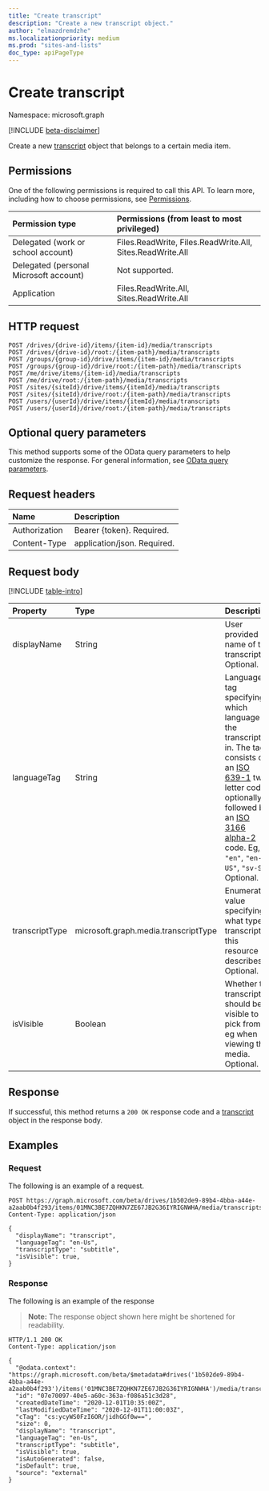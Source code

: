 ```yaml
---
title: "Create transcript"
description: "Create a new transcript object."
author: "elmazdremdzhe"
ms.localizationpriority: medium
ms.prod: "sites-and-lists"
doc_type: apiPageType
---
```


# Create transcript
Namespace: microsoft.graph

[!INCLUDE [beta-disclaimer](../../includes/beta-disclaimer.md)]

Create a new [transcript](../resources/transcript.md) object that belongs to a certain media item. 

## Permissions
One of the following permissions is required to call this API. To learn more, including how to choose permissions, see [Permissions](/graph/permissions-reference).

|Permission type|Permissions (from least to most privileged)|
|:---|:---|
|Delegated (work or school account)|Files.ReadWrite, Files.ReadWrite.All, Sites.ReadWrite.All|
|Delegated (personal Microsoft account) | Not supported.    |
|Application|Files.ReadWrite.All, Sites.ReadWrite.All|

## HTTP request

<!-- {
  "blockType": "ignored"
}
-->
``` http
POST /drives/{drive-id}/items/{item-id}/media/transcripts
POST /drives/{drive-id}/root:/{item-path}/media/transcripts
POST /groups/{group-id}/drive/items/{item-id}/media/transcripts
POST /groups/{group-id}/drive/root:/{item-path}/media/transcripts
POST /me/drive/items/{item-id}/media/transcripts
POST /me/drive/root:/{item-path}/media/transcripts
POST /sites/{siteId}/drive/items/{itemId}/media/transcripts
POST /sites/{siteId}/drive/root:/{item-path}/media/transcripts
POST /users/{userId}/drive/items/{itemId}/media/transcripts
POST /users/{userId}/drive/root:/{item-path}/media/transcripts
```

## Optional query parameters
This method supports some of the OData query parameters to help customize the response. For general information, see [OData query parameters](/graph/query-parameters).

## Request headers
|Name|Description|
|:---|:---|
|Authorization|Bearer {token}. Required.|
|Content-Type|application/json. Required.|

## Request body
[!INCLUDE [table-intro](../../includes/update-property-table-intro.md)]

|Property|Type|Description|
|:---|:---|:---|
|displayName|String|User provided name of the transcript. Optional.|
|languageTag|String|Language tag specifying which language the transcript is in. The tag consists of an [ISO 639-1] two letter code, optionally followed by an [ISO 3166 alpha-2] code. Eg, `"en"`, `"en-US"`, `"sv-SE"`. Optional.|
|transcriptType|microsoft.graph.media.transcriptType|Enumeration value specifying what type of transcript this resource describes. Optional.|
|isVisible|Boolean|Whether the transcript should be visible to pick from, eg when viewing the media. Optional.|

[iso 639-1]: https://www.iso.org/iso-639-language-codes.html
[iso 3166 alpha-2]: https://www.iso.org/iso-3166-country-codes.html

## Response

If successful, this method returns a `200 OK` response code and a [transcript](../resources/transcript.md) object in the response body.

## Examples

### Request
The following is an example of a request.
<!-- {
  "blockType": "request",
  "name": "create_transcript"
}
-->
``` http
POST https://graph.microsoft.com/beta/drives/1b502de9-89b4-4bba-a44e-a2aab0b4f293/items/01MNC3BE7ZQHKN7ZE67JB2G36IYRIGNWHA/media/transcripts
Content-Type: application/json

{
  "displayName": "transcript",
  "languageTag": "en-Us",
  "transcriptType": "subtitle",
  "isVisible": true,
}
```

### Response
The following is an example of the response
>**Note:** The response object shown here might be shortened for readability.
<!-- {
  "blockType": "response",
  "truncated": true
}
-->
``` http
HTTP/1.1 200 OK
Content-Type: application/json

{
  "@odata.context": "https://graph.microsoft.com/beta/$metadata#drives('1b502de9-89b4-4bba-a44e-a2aab0b4f293')/items('01MNC3BE7ZQHKN7ZE67JB2G36IYRIGNWHA')/media/transcripts/$entity",
  "id": "07e70097-40e5-a60c-363a-f086a51c3d28",
  "createdDateTime": "2020-12-01T10:35:00Z",
  "lastModifiedDateTime": "2020-12-01T11:00:03Z",
  "cTag": "cs:ycyWS0FzI6OR/jidhGGf0w==",
  "size": 0,
  "displayName": "transcript",
  "languageTag": "en-Us",
  "transcriptType": "subtitle",
  "isVisible": true,
  "isAutoGenerated": false,
  "isDefault": true,
  "source": "external"
}
```

